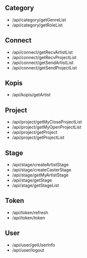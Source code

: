 ## Category

- /api/category/getGenreList
- /api/category/getRoleList

## Connect

- /api/connect/getRecvArtistList
- /api/connect/getRecvProjectList
- /api/connect/getSendArtistList
- /api/connect/getSendProjectList

## Kopis

- /api/kopis/getArtist

## Project

- /api/project/getMyCloseProjectList
- /api/project/getMyOpenProjectList
- /api/project/getProject
- /api/project/getProjectList

## Stage

- /api/stage/createArtistStage
- /api/stage/createCasterStage
- /api/stage/getMyArtistStage
- /api/stage/getStage
- /api/stage/getStageList

## Token

- /api/token/refresh
- /api/token/token

## User

- /api/user/getUserInfo
- /api/user/logout